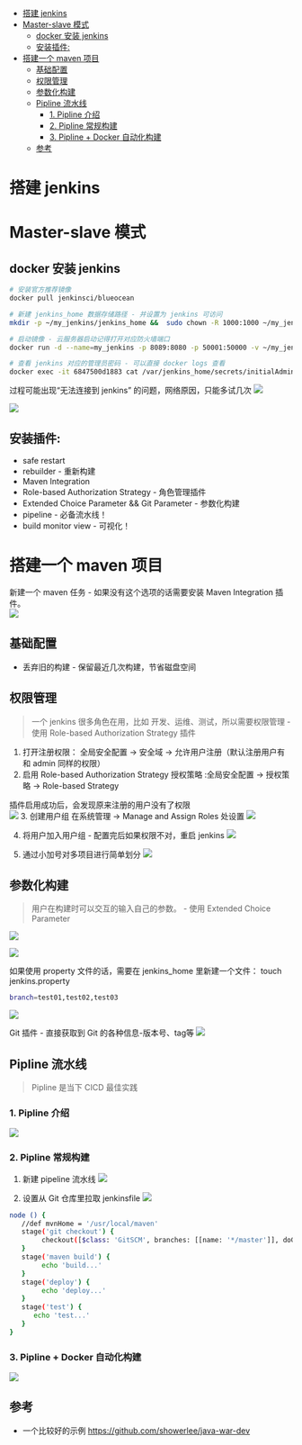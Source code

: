 <!-- TOC START min:1 max:3 link:true asterisk:false update:true -->
- [搭建 jenkins](#搭建-jenkins)
- [Master-slave 模式](#master-slave-模式)
  - [docker 安装 jenkins](#docker-安装-jenkins)
  - [安装插件:](#安装插件)
- [搭建一个 maven 项目](#搭建一个-maven-项目)
  - [基础配置](#基础配置)
  - [权限管理](#权限管理)
  - [参数化构建](#参数化构建)
  - [Pipline 流水线](#pipline-流水线)
    - [1. Pipline 介绍](#1-pipline-介绍)
    - [2. Pipline 常规构建](#2-pipline-常规构建)
    - [3. Pipline + Docker 自动化构建](#3-pipline--docker-自动化构建)
  - [参考](#参考)
<!-- TOC END -->



# 搭建 jenkins


# Master-slave 模式

## docker 安装 jenkins
```bash
# 安装官方推荐镜像
docker pull jenkinsci/blueocean

# 新建 jenkins_home 数据存储路径 - 并设置为 jenkins 可访问
mkdir -p ~/my_jenkins/jenkins_home &&  sudo chown -R 1000:1000 ~/my_jenkins/jenkins_home/

# 启动镜像 - 云服务器启动记得打开对应防火墙端口
docker run -d --name=my_jenkins -p 8089:8080 -p 50001:50000 -v ~/my_jenkins/jenkins_home:/var/jenkins_home 5b5549c2d6c8

# 查看 jenkins 对应的管理员密码 - 可以直接 docker logs 查看
docker exec -it 6847500d1883 cat /var/jenkins_home/secrets/initialAdminPassword
```
过程可能出现“无法连接到 jenkins” 的问题，网络原因，只能多试几次
![](https://cdn.jsdelivr.net/gh/easterfan/picgo/blingbling/2020/20200709101951.png)

![](https://cdn.jsdelivr.net/gh/easterfan/picgo/blingbling/2020/20200709143635.png)

## 安装插件:
- safe restart
- rebuilder - 重新构建
- Maven Integration
- Role-based Authorization Strategy - 角色管理插件
- Extended Choice Parameter && Git Parameter - 参数化构建
- pipeline - 必备流水线！
- build monitor view - 可视化！


# 搭建一个 maven 项目
新建一个 maven 任务 - 如果没有这个选项的话需要安装 Maven Integration 插件。  
![](https://cdn.jsdelivr.net/gh/easterfan/picgo/blingbling/2020/20200723114456.png)




## 基础配置

- 丢弃旧的构建 - 保留最近几次构建，节省磁盘空间

## 权限管理
> 一个 jenkins 很多角色在用，比如 开发、运维、测试，所以需要权限管理 - 使用 Role-based Authorization Strategy 插件

1. 打开注册权限： 全局安全配置 -> 安全域 -> 允许用户注册（默认注册用户有和 admin 同样的权限）
2. 启用 Role-based Authorization Strategy 授权策略 :全局安全配置 -> 授权策略 -> Role-based Strategy

插件启用成功后，会发现原来注册的用户没有了权限  
![](https://cdn.jsdelivr.net/gh/easterfan/picgo/blingbling/2020/20200729153029.png)
3. 创建用户组
在系统管理 -> Manage and Assign Roles 处设置
![](https://cdn.jsdelivr.net/gh/easterfan/picgo/blingbling/2020/Snipaste_2020-07-29_15-52-32.png)

4. 将用户加入用户组 - 配置完后如果权限不对，重启 jenkins
![](https://cdn.jsdelivr.net/gh/easterfan/picgo/blingbling/2020/2020-07-29_16-03-0423.png)

5. 通过小加号对多项目进行简单划分
![](https://cdn.jsdelivr.net/gh/easterfan/picgo/blingbling/2020/20200729162626.png)

## 参数化构建
> 用户在构建时可以交互的输入自己的参数。 - 使用 Extended Choice Parameter

![](https://cdn.jsdelivr.net/gh/easterfan/picgo/blingbling/2020/2020-07-29_16-4956-20.png)

![](https://cdn.jsdelivr.net/gh/easterfan/picgo/blingbling/2020/2020-07-29_16-5458-42.png)

如果使用 property 文件的话，需要在 jenkins_home 里新建一个文件：
touch jenkins.property
```bash
branch=test01,test02,test03
```
![](https://cdn.jsdelivr.net/gh/easterfan/picgo/blingbling/2020/20200729170421.png)

Git 插件 - 直接获取到 Git 的各种信息-版本号、tag等
![](https://cdn.jsdelivr.net/gh/easterfan/picgo/blingbling/2020/20200729170903.png)

## Pipline 流水线
> Pipline 是当下 CICD 最佳实践

### 1. Pipline 介绍

![](https://cdn.jsdelivr.net/gh/easterfan/picgo/blingbling/2020/Snipaste_2020-08-12_19-45-55.png)


### 2. Pipline 常规构建
1. 新建 pipeline 流水线
![](https://cdn.jsdelivr.net/gh/easterfan/picgo/blingbling/2020/20200729181121.png)

2. 设置从 Git 仓库里拉取 jenkinsfile
![](https://cdn.jsdelivr.net/gh/easterfan/picgo/blingbling/2020/20200729181339.png)

```bash
node () {
   //def mvnHome = '/usr/local/maven'
   stage('git checkout') {
        checkout([$class: 'GitSCM', branches: [[name: '*/master']], doGenerateSubmoduleConfigurations: false, extensions: [], submoduleCfg: [], userRemoteConfigs: [[credentialsId: '9991b831-718c-485f-9699-53941d9d855e', url: 'https://code.aliyun.com/zhejiangsaimo/LargeVisualScreen.git']]])
   }
   stage('maven build') {
        echo 'build...'
   }
   stage('deploy') {
        echo 'deploy...'
   }
   stage('test') {
      echo 'test...'
   }
}
```

### 3. Pipline + Docker 自动化构建
![](https://cdn.jsdelivr.net/gh/easterfan/picgo/blingbling/2020/20200812194059.png)


## 参考
- 一个比较好的示例
https://github.com/showerlee/java-war-dev
